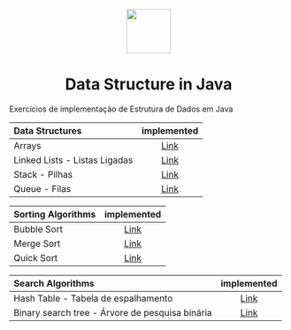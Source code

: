 <div align="center">
  <img width="80px" src="https://github.com/user-attachments/assets/b372a93b-77dd-486a-944a-d13053304f37">
  <h1>Data Structure in Java</h1>
</div>

<p>Exercícios de implementação de Estrutura de Dados em Java</p>

 Data Structures              | implemented
:-----------------------------|:-----------:
Arrays                        | [Link](https://github.com/Alicelspires/DataStructure-in-Java/tree/main/Arrays)
Linked Lists - Listas Ligadas | [Link](https://github.com/Alicelspires/DataStructure-in-Java/tree/main/ListaLigada-LinkedLists)
Stack - Pilhas                | [Link](https://github.com/Alicelspires/DataStructure-in-Java/tree/main/Pilha-Stack)
Queue - Filas                 | [Link](https://github.com/Alicelspires/DataStructure-in-Java/tree/main/Fila-Queue)

Sorting Algorithms | implemented
:----------------- | :-----------:
Bubble Sort        | [Link](https://github.com/Alicelspires/DataStructure-in-Java/tree/main/BubbleSort)
Merge Sort         | [Link](https://github.com/Alicelspires/DataStructure-in-Java/tree/main/MergeSort)
Quick Sort         | [Link](https://github.com/Alicelspires/DataStructure-in-Java/tree/main/QuickSort)

Search Algorithms                                | implemented
:------------------------------------------------| :------------:
Hash Table - Tabela de espalhamento              | [Link](https://github.com/Alicelspires/DataStructure-in-Java/tree/main/TabelaDeEspalhamento-Hashtable)
Binary search tree - Árvore de pesquisa binária  | [Link](https://github.com/Alicelspires/DataStructure-in-Java/tree/main/ArvoresBinárias-BinaryTree)
